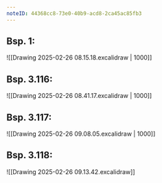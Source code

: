 ```yaml
---
noteID: 44368cc8-73e0-40b9-acd8-2ca45ac85fb3
---
```

## Bsp. 1:
![[Drawing 2025-02-26 08.15.18.excalidraw | 1000]]
## Bsp. 3.116:
![[Drawing 2025-02-26 08.41.17.excalidraw | 1000]]

## Bsp. 3.117:
![[Drawing 2025-02-26 09.08.05.excalidraw | 1000]]
## Bsp. 3.118:
![[Drawing 2025-02-26 09.13.42.excalidraw]]
